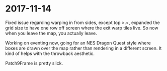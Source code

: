 # 2017-11-14

Fixed issue regarding warping in from sides, except top >.<, expanded the grid size to have one row off screen where the
exit warp tiles live. So now when you leave the map, you actually leave.

Working on eventing now, going for an NES Dragon Quest style where boxes are drawn over the map rather than rendering in
a different screen. It kind of helps with the throwback aesthetic.

Patch9Frame is pretty slick.
